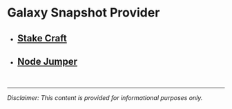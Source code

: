 # Galaxy Snapshot Provider

- ## [Stake Craft](https://snapshots.stakecraft.com/)

- ## [Node Jumper](https://nodejumper.io/galaxy/sync)

 <br>

---

_Disclaimer: This content is provided for informational purposes only._
